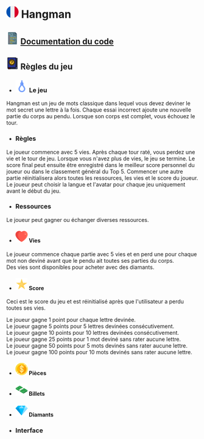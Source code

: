# ![ ](helpImgs/french.png)  Hangman
## ![ ](helpImgs/app_doc.png) [Documentation du code](https://miguelpinto.dx.am/docs/hangman-doc-fr.pdf)

## ![ ](helpImgs/game_rules.png) Règles du jeu

* ### ![ ](helpImgs/hangman_icon_small.png) Le jeu
Hangman est un jeu de mots classique dans lequel vous devez deviner le mot secret une lettre à la fois.
Chaque essai incorrect ajoute une nouvelle partie du corps au pendu. Lorsque son corps est complet, vous échouez le tour.

* ### Règles
Le joueur commence avec 5 vies. Après chaque tour raté, vous perdez une vie et le tour de jeu. Lorsque vous n'avez plus de vies, le jeu se termine. Le score final peut ensuite être enregistré dans le meilleur score personnel du joueur ou dans le classement général du Top 5. Commencer une autre partie réinitialisera alors toutes les ressources, les vies et le score du joueur. Le joueur peut choisir la langue et l'avatar pour chaque jeu uniquement avant le début du jeu.

* ### Ressources
Le joueur peut gagner ou échanger diverses ressources.

* #### ![ ](helpImgs/heart_small.png) Vies
Le joueur commence chaque partie avec 5 vies et en perd une pour chaque mot non deviné avant que le pendu ait toutes ses parties du corps.<br>
Des vies sont disponibles pour acheter avec des diamants.

* #### ![ ](helpImgs/score_small.png) Score
Ceci est le score du jeu et est réinitialisé après que l'utilisateur a perdu toutes ses vies.

Le joueur gagne 1 point pour chaque lettre devinée.<br>
Le joueur gagne 5 points pour 5 lettres devinées consécutivement.<br>
Le joueur gagne 10 points pour 10 lettres devinées consécutivement.<br>
Le joueur gagne 25 points pour 1 mot deviné sans rater aucune lettre.<br>
Le joueur gagne 50 points pour 5 mots devinés sans rater aucune lettre.<br>
Le joueur gagne 100 points pour 10 mots devinés sans rater aucune lettre.

* #### ![ ](helpImgs/coin_small.png) Pièces

* #### ![ ](helpImgs/banknote_small.png) Billets

* #### ![ ](helpImgs/diamond_small.png) Diamants

* ### Interface
